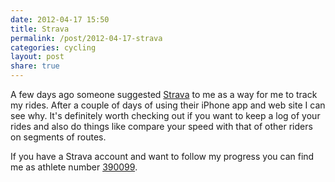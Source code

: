 ```yaml
---
date: 2012-04-17 15:50
title: Strava
permalink: /post/2012-04-17-strava
categories: cycling
layout: post
share: true
---
```


A few days ago someone suggested [Strava](http://www.strava.com) to me as a way for me to track my rides. After a couple of days of using their iPhone app and web site I can see why. It's definitely worth checking out if you want to keep a log of your rides and also do things like compare your speed with that of other riders on segments of routes.

If you have a Strava account and want to follow my progress you can find me as athlete number [390099](http://app.strava.com/athletes/390099).
